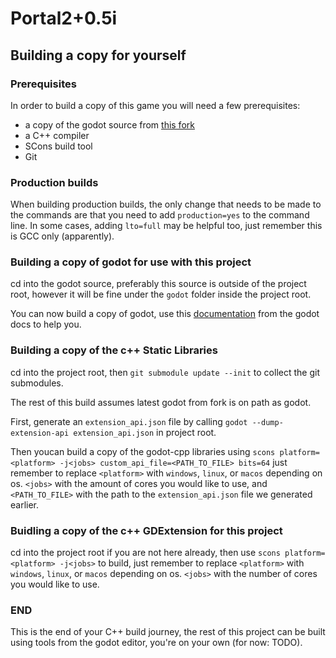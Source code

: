 # Portal2+0.5i

## Building a copy for yourself

### Prerequisites

In order to build a copy of this game you will need a few prerequisites:
- a copy of the godot source from [this fork](https://github.com/Teapot4195/godot)
- a C++ compiler
- SCons build tool
- Git

### Production builds

When building production builds, the only change that needs to be made to the commands are that you need to add `production=yes` to the command line.
In some cases, adding `lto=full` may be helpful too, just remember this is GCC only (apparently).

### Building a copy of godot for use with this project

cd into the godot source, preferably this source is outside of the project root, however it will be fine under the `godot` folder inside the project root.

You can now build a copy of godot, use this [documentation](https://docs.godotengine.org/en/latest/contributing/development/compiling/index.html) from the godot docs to help you.

### Building a copy of the c++ Static Libraries

cd into the project root, then `git submodule update --init` to collect the git submodules.

The rest of this build assumes latest godot from fork is on path as godot.

First, generate an `extension_api.json` file by calling `godot --dump-extension-api extension_api.json` in project root.

Then youcan build a copy of the godot-cpp libraries using `scons platform=<platform> -j<jobs> custom_api_file=<PATH_TO_FILE> bits=64` just remember to replace `<platform>` with `windows`, `linux`, or `macos` depending on os. `<jobs>` with the amount of cores you would like to use, and `<PATH_TO_FILE>` with the path to the `extension_api.json` file we generated earlier.

### Buidling a copy of the c++ GDExtension for this project

cd into the project root if you are not here already, then use `scons platform=<platform> -j<jobs>` to build, just remember to replace `<platform>` with `windows`, `linux`, or `macos` depending on os. `<jobs>` with the number of cores you would like to use.

### END

This is the end of your C++ build journey, the rest of this project can be built using tools from the godot editor, you're on your own (for now: TODO).
